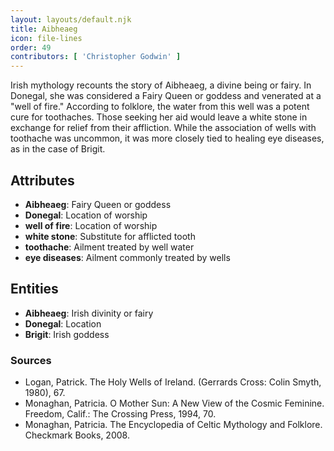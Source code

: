 ```yaml
---
layout: layouts/default.njk
title: Aibheaeg
icon: file-lines
order: 49
contributors: [ 'Christopher Godwin' ]
---
```

Irish mythology recounts the story of Aibheaeg, a divine being or fairy. In Donegal, she was considered a Fairy Queen or goddess and venerated at a "well of fire." According to folklore, the water from this well was a potent cure for toothaches. Those seeking her aid would leave a white stone in exchange for relief from their affliction. While the association of wells with toothache was uncommon, it was more closely tied to healing eye diseases, as in the case of Brigit.

## Attributes

- **Aibheaeg**: Fairy Queen or goddess
- **Donegal**: Location of worship
- **well of fire**: Location of worship
- **white stone**: Substitute for afflicted tooth
- **toothache**: Ailment treated by well water
- **eye diseases**: Ailment commonly treated by wells

## Entities

- **Aibheaeg**: Irish divinity or fairy
- **Donegal**: Location
- **Brigit**: Irish goddess

### Sources

- Logan, Patrick. The Holy Wells of Ireland. (Gerrards Cross: Colin Smyth, 1980), 67.
- Monaghan, Patricia. O Mother Sun: A New View of the Cosmic Feminine. Freedom, Calif.: The Crossing Press, 1994, 70.
- Monaghan, Patricia. The Encyclopedia of Celtic Mythology and Folklore. Checkmark Books, 2008.


